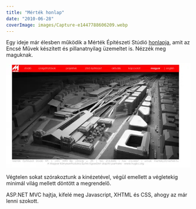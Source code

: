 ```yaml
---
title: "Mérték honlap"
date: "2010-06-28"
coverImage: images/Capture-e1447788606209.webp
---
```


Egy ideje már élesben működik a Mérték Építészeti Stúdió [honlapja](http://www.mertek.hu/), amit az Encsé Művek készített és pillanatnyilag üzemeltet is. Nézzék meg maguknak.

![Capture](images/Capture-500x283.webp)

Végtelen sokat szórakoztunk a kinézetével, végül emellett a végletekig minimál világ mellett döntött a megrendelő.

ASP.NET MVC hajtja, kifelé meg Javascript, XHTML és CSS, ahogy az már lenni szokott.
